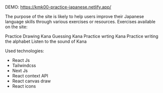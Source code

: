 DEMO: https://kmk00-practice-japanese.netlify.app/

The purpose of the site is likely to help users improve their Japanese language skills through various exercises or resources. Exercises available on the site:

Practice Drawing Kana
Guessing Kana
Practice wrting Kana
Practice writing the alphabet
Listen to the sound of Kana

Used technologies:
  - React Js
  - Tailwindcss
  - Next Js
  - React context API
  - React canvas draw
  - React icons
